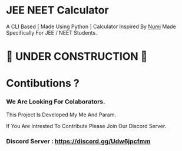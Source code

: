 # JEE NEET Calculator
A CLI Based [ Made Using Python ] Calculator Inspired By [Numi](https://numi.app/) Made Specifically For JEE / NEET Students.

# 🚧 UNDER CONSTRUCTION 🚧

# Contibutions ?

### We Are Looking For Colaborators.

This Project Is Developed My Me And Param.

If You Are Intrested To Contribute Please Join Our Discord Server.

### Discord Server : https://discord.gg/Udw6jpcfmm


